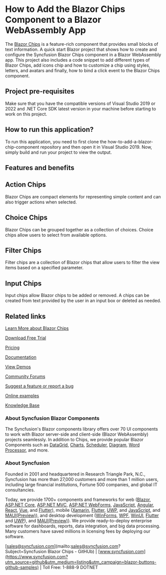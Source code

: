 # How to Add the Blazor Chips Component to a Blazor WebAssembly App

The [Blazor Chips](https://www.syncfusion.com/blazor-components/blazor-chips?utm_source=github&utm_medium=listing&utm_campaign=blazor-buttons-github-samples) is a feature-rich component that provides small blocks of text information. A quick start Blazor project that shows how to create and configure the Syncfusion Blazor Chips component in a Blazor WebAssembly app. This project also includes a code snippet to add different types of Blazor Chips, add icons chip and how to customize a chip using styles, letters, and avatars and finally, how to bind a click event to the Blazor Chips component.

## Project pre-requisites
Make sure that you have the compatible versions of Visual Studio 2019 or 2022 and .NET Core SDK latest version in your machine before starting to work on this project.

## How to run this application?
To run this application, you need to first clone the how-to-add-a-blazor-chip-component repository and then open it in Visual Studio 2019. Now, simply build and run your project to view the output.

## Features and benefits

## Action Chips

Blazor Chips are compact elements for representing simple content and can also trigger actions when selected.

## Choice Chips

Blazor Chips can be grouped together as a collection of choices. Choice chips allow users to select from available options.

## Filter Chips

Filter chips are a collection of Blazor chips that allow users to filter the view items based on a specified parameter.

## Input Chips

Input chips allow Blazor chips to be added or removed. A chips can be created from text provided by the user in an input box or deleted as needed.

## Related links
[Learn More about Blazor Chips](https://www.syncfusion.com/blazor-components/blazor-chips?utm_source=github&utm_medium=listing&utm_campaign=blazor-buttons-github-samples)

[Download Free Trial](https://www.syncfusion.com/downloads/blazor?utm_source=github&utm_medium=listing&utm_campaign=blazor-buttons-github-samples)

[Pricing](https://www.syncfusion.com/sales/products/blazor?utm_source=github&utm_medium=listing&utm_campaign=blazor-buttons-github-samples)

[Documentation](https://blazor.syncfusion.com/documentation/chip/getting-started?utm_source=github&utm_medium=listing&utm_campaign=blazor-buttons-github-samples)

[View Demos](https://blazor.syncfusion.com/demos/chips/default-functionalities?theme=bootstrap5?utm_source=github&utm_medium=listing&utm_campaign=blazor-buttons-github-samples)

[Community Forums](https://www.syncfusion.com/forums/blazor-components?utm_source=github&utm_medium=listing&utm_campaign=blazor-buttons-github-samples)

[Suggest a feature or report a bug](https://www.syncfusion.com/feedback/blazor-components?utm_source=github&utm_medium=listing&utm_campaign=blazor-buttons-github-samples)

[Online examples](https://blazor.syncfusion.com/demos/chips/default-functionalities?theme=bootstrap5?utm_source=github&utm_medium=listing&utm_campaign=blazor-buttons-github-samples)

[Knowledge Base](https://www.syncfusion.com/kb/blazor-components?utm_source=github&utm_medium=listing&utm_campaign=blazor-buttons-github-samples)

### About Syncfusion Blazor Components
The Syncfusion's Blazor components library offers over 70 UI components to work with Blazor server-side and client-side (Blazor WebAssembly) projects seamlessly. In addition to Chips, we provide popular Blazor Components such as [DataGrid](https://www.syncfusion.com/blazor-components/blazor-datagrid?utm_source=nuget&utm_medium=listing&utm_campaign=blazor-split-buttons-nuget), [Charts](https://www.syncfusion.com/blazor-components/blazor-charts?utm_source=nuget&utm_medium=listing&utm_campaign=blazor-split-buttons-nuget), [Scheduler](https://www.syncfusion.com/blazor-components/blazor-scheduler?utm_source=nuget&utm_medium=listing&utm_campaign=blazor-split-buttons-nuget), [Diagram](https://www.syncfusion.com/blazor-components/blazor-diagram?utm_source=nuget&utm_medium=listing&utm_campaign=blazor-split-buttons-nuget), [Word Processor](https://www.syncfusion.com/blazor-components/blazor-word-processor?utm_source=nuget&utm_medium=listing&utm_campaign=blazor-split-buttons-nuget), and more.

### About Syncfusion

Founded in 2001 and headquartered in Research Triangle Park, N.C., Syncfusion has more than 27,000 customers and more than 1 million users, including large financial institutions, Fortune 500 companies, and global IT consultancies.

Today, we provide 1700+ components and frameworks for web ([Blazor](https://www.syncfusion.com/blazor-components?utm_source=github&utm_medium=listing&utm_campaign=blazor-buttons-github-samples), [ASP.NET Core](https://www.syncfusion.com/aspnet-core-ui-controls?utm_source=github&utm_medium=listing&utm_campaign=blazor-buttons-github-samples), [ASP.NET MVC](https://www.syncfusion.com/aspnet-mvc-ui-controls?utm_source=github&utm_medium=listing&utm_campaign=blazor-buttons-github-samples), [ASP.NET WebForms](https://www.syncfusion.com/jquery/aspnet-webforms-ui-controls?utm_source=github&utm_medium=listing&utm_campaign=blazor-buttons-github-samples), [JavaScript](https://www.syncfusion.com/javascript-ui-controls?utm_source=github&utm_medium=listing&utm_campaign=blazor-buttons-github-samples), [Angular](https://www.syncfusion.com/angular-ui-components?utm_source=github&utm_medium=listing&utm_campaign=blazor-buttons-github-samples), [React](https://www.syncfusion.com/react-ui-components?utm_source=github&utm_medium=listing&utm_campaign=blazor-buttons-github-samples), [Vue](https://www.syncfusion.com/vue-ui-components?utm_source=github&utm_medium=listing&utm_campaign=blazor-buttons-github-samples), and [Flutter](https://www.syncfusion.com/flutter-widgets?utm_source=github&utm_medium=listing&utm_campaign=blazor-buttons-github-samples)), mobile ([Xamarin](https://www.syncfusion.com/xamarin-ui-controls?utm_source=github&utm_medium=listing&utm_campaign=blazor-buttons-github-samples), [Flutter](https://www.syncfusion.com/flutter-widgets?utm_source=github&utm_medium=listing&utm_campaign=blazor-buttons-github-samples), [UWP](https://www.syncfusion.com/uwp-ui-controls?utm_source=github&utm_medium=listing&utm_campaign=blazor-buttons-github-samples), and [JavaScript](https://www.syncfusion.com/javascript-ui-controls?utm_source=github&utm_medium=listing&utm_campaign=blazor-buttons-github-samples), and [MAUI(Preview)](https://www.syncfusion.com/maui-controls?utm_source=github&utm_medium=listing&utm_campaign=blazor-buttons-github-samples)), and desktop development ([WinForms](https://www.syncfusion.com/winforms-ui-controls?utm_source=github&utm_medium=listing&utm_campaign=blazor-buttons-github-samples), [WPF](https://www.syncfusion.com/wpf-controls?utm_source=github&utm_medium=listing&utm_campaign=blazor-buttons-github-samples), [WinUI](https://www.syncfusion.com/winui-controls?utm_source=github&utm_medium=listing&utm_campaign=blazor-buttons-github-samples), [Flutter](https://www.syncfusion.com/flutter-widgets?utm_source=github&utm_medium=listing&utm_campaign=blazor-buttons-github-samples) and [UWP](https://www.syncfusion.com/uwp-ui-controls?utm_source=github&utm_medium=listing&utm_campaign=blazor-buttons-github-samples)), and [MAUI(Preview)](https://www.syncfusion.com/maui-controls?utm_source=github&utm_medium=listing&utm_campaign=blazor-buttons-github-samples)). We provide ready-to-deploy enterprise software for dashboards, reports, data integration, and big data processing. Many customers have saved millions in licensing fees by deploying our software.

[sales@syncfusion.com](mailto:sales@syncfusion.com?Subject=Syncfusion Blazor Chips - GitHUb) | [www.syncfusion.com](https://www.syncfusion.com?utm_source=github&utm_medium=listing&utm_campaign=blazor-buttons-github-samples) | Toll Free: 1-888-9 DOTNET

